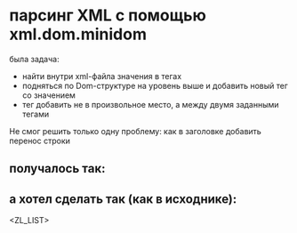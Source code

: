 # парсинг XML с помощью xml.dom.minidom
была задача:
- найти внутри xml-файла значения в тегах
- подняться по Dom-структуре на уровень выше и добавить новый тег со значением
- тег добавить не в произвольное место, а между двумя заданными тегами

Не смог решить только одну проблему:
как в заголовке добавить перенос строки

## получалось так:
<?xml version="1.0" encoding="Windows-1251"?><ZL_LIST>
  <ZGLV>

## а хотел сделать так (как в исходнике):
<?xml version="1.0" encoding="Windows-1251"?>

<ZL_LIST>
  <ZGLV>
